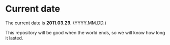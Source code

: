 # Current date

The current date is **2011.03.29.** (YYYY.MM.DD.)

This repository will be good when the world ends, so we will know how long it lasted.